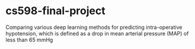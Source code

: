 # cs598-final-project
Comparing various deep learning methods for predicting intra-operative hypotension,
which is defined as a drop in mean arterial pressure (MAP) of less than 65 mmHg
